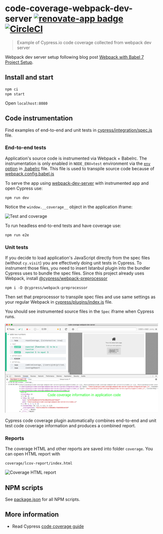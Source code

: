 # code-coverage-webpack-dev-server [![renovate-app badge][renovate-badge]][renovate-app] [![CircleCI](https://circleci.com/gh/bahmutov/code-coverage-webpack-dev-server.svg?style=svg)](https://circleci.com/gh/bahmutov/code-coverage-webpack-dev-server)
> Example of Cypress.io code coverage collected from webpack dev server

Webpack dev server setup following blog post [Webpack with Babel 7 Project Setup](https://dev.to/shoupn/webpack-with-babel-7-project-setup-2hin).

## Install and start

```shell
npm ci
npm start
```

Open `localhost:8080`

## Code instrumentation

Find examples of end-to-end and unit tests in [cypress/integration/spec.js](cypress/integration/spec.js) file.

### End-to-end tests

Application's source code is instrumented via Webpack + Babelrc. The instrumentation is only enabled in `NODE_ENV=test` environment via the [`env` option](https://new.babeljs.io/docs/en/next/babelrc.html#env-environment-option) in [.babelrc](.babelrc) file. This file is used to transpile source code because of [webpack.config.babel.js](webpack.config.babel.js)

To serve the app using [webpack-dev-server](https://github.com/webpack/webpack-dev-server) with instrumented app and open Cypress use:

```shell
npm run dev
```

Notice the `window.__coverage__` object in the application iframe:

![Test and coverage](images/test-and-coverage.png)

To run headless end-to-end tests and have coverage use:

```shell
npm run e2e
```

### Unit tests

If you decide to load application's JavaScript directly from the spec files (without `cy.visit`) you are effectively doing unit tests in Cypress. To instrument those files, you need to insert Istanbul plugin into the bundler Cypress uses to bundle the spec files. Since this project already uses Webpack, install [@cypress/webpack-preprocessor](https://github.com/cypress-io/cypress-webpack-preprocessor)

```shell
npm i -D @cypress/webpack-preprocessor
```

Then set that preprocessor to transpile spec files and use same settings as your regular Webpack in [cypress/plugins/index.js](cypress/plugins/index.js) file.

You should see instrumented source files in the `Spec` iframe when Cypress runs.

![Unit test code coverage](images/unit-test.png)

Cypress code coverage plugin automatically combines end-to-end and unit test code coverage information and produces a combined report.

### Reports

The coverage HTML and other reports are saved into folder `coverage`. You can open HTML report with

```shell
coverage/lcov-report/index.html
```

![Coverage HTML report](images/coverage-report.png)

## NPM scripts

See [package.json](package.json) for all NPM scripts.

## More information

- Read Cypress [code coverage guide](https://on.cypress.io/code-coverage)

[renovate-badge]: https://img.shields.io/badge/renovate-app-blue.svg
[renovate-app]: https://renovateapp.com/
